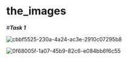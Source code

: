 # the_images

#**_Task 1_**

![cbbf5525-230a-4a24-ac3e-2910c07295b8](https://github.com/varsharao2005/the_images/assets/148563974/eae7e629-377f-4fa4-9a78-3e4de7d29444)

![0f68005f-1a07-45b9-82c6-e084bb6f6c55](https://github.com/varsharao2005/the_images/assets/148563974/f0753b31-83d8-48cf-ba5d-dd125b074aac)


